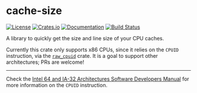 # cache-size
[![License](https://img.shields.io/badge/License-BSD%203--Clause-blue.svg)](https://opensource.org/licenses/BSD-3-Clause) [![Crates.io](https://img.shields.io/crates/v/cache-size.svg)](https://crates.io/crates/cache-size) [![Documentation](https://docs.rs/cache-size/badge.svg)](https://docs.rs/cache-size) [![Build Status](https://travis-ci.org/bemeurer/cache-size.svg?branch=master)](https://travis-ci.org/bemeurer/cache-size)

A library to quickly get the size and line size of your CPU caches.

Currently this crate only supports x86 CPUs, since it relies on the `CPUID` instruction, via
the [`raw_cpuid`](raw_cpuid) crate. It is a goal to support other architectures; PRs are
welcome!

---
Check the [Intel 64 and IA-32 Architectures Software Developers Manual](https://software.intel.com/sites/default/files/managed/39/c5/325462-sdm-vol-1-2abcd-3abcd.pdf)
for more information on the `CPUID` instruction.
